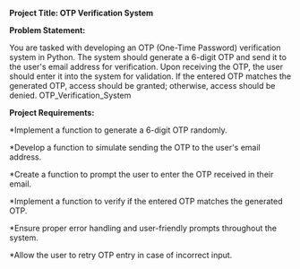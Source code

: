 **Project Title: OTP Verification System**

**Problem Statement:**

You are tasked with developing an OTP (One-Time Password) verification system in Python. The system should generate a 6-digit OTP and send it to the user's email address for verification. Upon receiving the OTP, the user should enter it into the system for validation. If the entered OTP matches the generated OTP, access should be granted; otherwise, access should be denied.
OTP_Verification_System


**Project Requirements:**

*Implement a function to generate a 6-digit OTP randomly.

*Develop a function to simulate sending the OTP to the user's email address.

*Create a function to prompt the user to enter the OTP received in their email.

*Implement a function to verify if the entered OTP matches the generated OTP.

*Ensure proper error handling and user-friendly prompts throughout the system.

*Allow the user to retry OTP entry in case of incorrect input.
